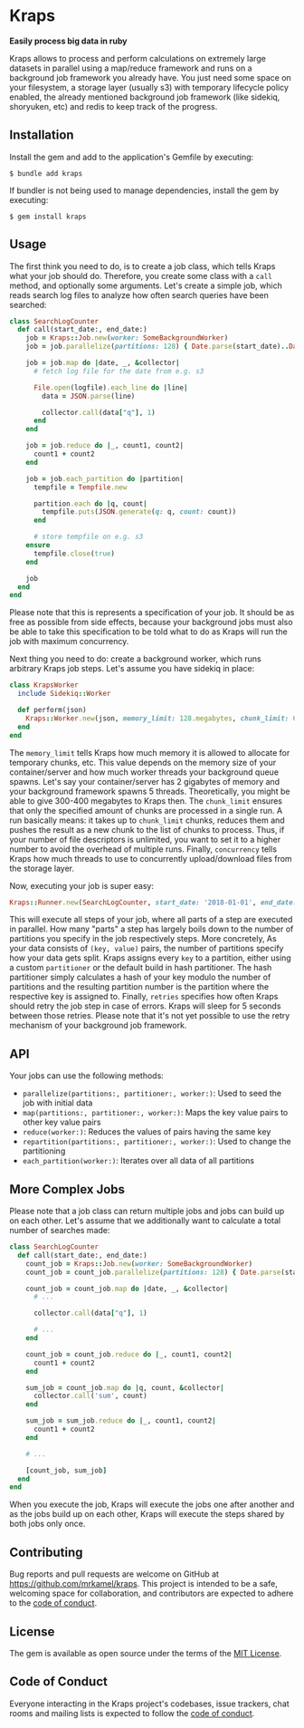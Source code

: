 # Kraps

**Easily process big data in ruby**

Kraps allows to process and perform calculations on extremely large datasets in
parallel using a map/reduce framework and runs on a background job framework
you already have. You just need some space on your filesystem, a storage layer
(usually s3) with temporary lifecycle policy enabled, the already mentioned
background job framework (like sidekiq, shoryuken, etc) and redis to keep track
of the progress.

## Installation

Install the gem and add to the application's Gemfile by executing:

    $ bundle add kraps

If bundler is not being used to manage dependencies, install the gem by executing:

    $ gem install kraps

## Usage

The first think you need to do, is to create a job class, which tells Kraps
what your job should do. Therefore, you create some class with a `call` method,
and optionally some arguments. Let's create a simple job, which reads search
log files to analyze how often search queries have been searched:

```ruby
class SearchLogCounter
  def call(start_date:, end_date:)
    job = Kraps::Job.new(worker: SomeBackgroundWorker)
    job = job.parallelize(partitions: 128) { Date.parse(start_date)..Date.parse(end_date) }

    job = job.map do |date, _, &collector|
      # fetch log file for the date from e.g. s3

      File.open(logfile).each_line do |line|
        data = JSON.parse(line)

        collector.call(data["q"], 1)
      end
    end

    job = job.reduce do |_, count1, count2|
      count1 + count2
    end

    job = job.each_partition do |partition|
      tempfile = Tempfile.new

      partition.each do |q, count|
        tempfile.puts(JSON.generate(q: q, count: count))
      end

      # store tempfile on e.g. s3
    ensure
      tempfile.close(true)
    end

    job
  end
end
```

Please note that this is represents a specification of your job. It should be
as free as possible from side effects, because your background jobs must also
be able to take this specification to be told what to do as Kraps will run the
job with maximum concurrency.

Next thing you need to do: create a background worker, which runs arbitrary
Kraps job steps. Let's assume you have sidekiq in place:

```ruby
class KrapsWorker
  include Sidekiq::Worker

  def perform(json)
    Kraps::Worker.new(json, memory_limit: 128.megabytes, chunk_limit: 64, concurrency: 8).call
  end
end
```

The `memory_limit` tells Kraps how much memory it is allowed to allocate for
temporary chunks, etc. This value depends on the memory size of your
container/server and how much worker threads your background queue spawns.
Let's say your container/server has 2 gigabytes of memory and your background
framework spawns 5 threads. Theoretically, you might be able to give 300-400
megabytes to Kraps then. The `chunk_limit` ensures that only the specified
amount of chunks are processed in a single run. A run basically means: it takes
up to `chunk_limit` chunks, reduces them and pushes the result as a new chunk
to the list of chunks to process. Thus, if your number of file descriptors is
unlimited, you want to set it to a higher number to avoid the overhead of
multiple runs. Finally, `concurrency` tells Kraps how much threads to use to
concurrently upload/download files from the storage layer.

Now, executing your job is super easy:

```ruby
Kraps::Runner.new(SearchLogCounter, start_date: '2018-01-01', end_date: '2022-01-01').call(retries: 3)
```

This will execute all steps of your job, where all parts of a step are executed
in parallel. How many "parts" a step has largely boils down to the number of
partitions you specify in the job respectively steps. More concretely, As your
data consists of `(key, value)` pairs, the number of partitions specify how
your data gets split. Kraps assigns every `key` to a partition, either using a
custom `partitioner` or the default build in hash partitioner. The hash
partitioner simply calculates a hash of your key modulo the number of
partitions and the resulting partition number is the partition where the
respective key is assigned to. Finally, `retries` specifies how often Kraps
should retry the job step in case of errors. Kraps will sleep for 5 seconds
between those retries. Please note that it's not yet possible to use the retry
mechanism of your background job framework.

## API

Your jobs can use the following methods:

* `parallelize(partitions:, partitioner:, worker:)`: Used to seed the job with initial data
* `map(partitions:, partitioner:, worker:)`: Maps the key value pairs to other key value pairs
* `reduce(worker:)`: Reduces the values of pairs having the same key
* `repartition(partitions:, partitioner:, worker:)`: Used to change the partitioning
* `each_partition(worker:)`: Iterates over all data of all partitions

## More Complex Jobs

Please note that a job class can return multiple jobs and jobs can build up on
each other. Let's assume that we additionally want to calculate a total number
of searches made:

```ruby
class SearchLogCounter
  def call(start_date:, end_date:)
    count_job = Kraps::Job.new(worker: SomeBackgroundWorker)
    count_job = count_job.parallelize(partitions: 128) { Date.parse(start_date)..Date.parse(end_date) }

    count_job = count_job.map do |date, _, &collector|
      # ...

      collector.call(data["q"], 1)

      # ...
    end

    count_job = count_job.reduce do |_, count1, count2|
      count1 + count2
    end

    sum_job = count_job.map do |q, count, &collector|
      collector.call('sum', count)
    end

    sum_job = sum_job.reduce do |_, count1, count2|
      count1 + count2
    end

    # ...

    [count_job, sum_job]
  end
end
```

When you execute the job, Kraps will execute the jobs one after another and as
the jobs build up on each other, Kraps will execute the steps shared by both
jobs only once.

## Contributing

Bug reports and pull requests are welcome on GitHub at
https://github.com/mrkamel/kraps. This project is intended to be a safe,
welcoming space for collaboration, and contributors are expected to adhere to
the [code of conduct](https://github.com/mrkamel/kraps/blob/main/CODE_OF_CONDUCT.md).

## License

The gem is available as open source under the terms of the
[MIT License](https://opensource.org/licenses/MIT).

## Code of Conduct

Everyone interacting in the Kraps project's codebases, issue trackers, chat
rooms and mailing lists is expected to follow the
[code of conduct](https://github.com/mrkamel/kraps/blob/main/CODE_OF_CONDUCT.md).
